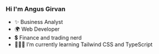 ### Hi I'm Angus Girvan

- ✨ Business Analyst
- 🌍 Web Developer
- 💲  Finance and trading nerd
- 👨🏻‍🎓 I’m currently learning Tailwind CSS and TypeScript

